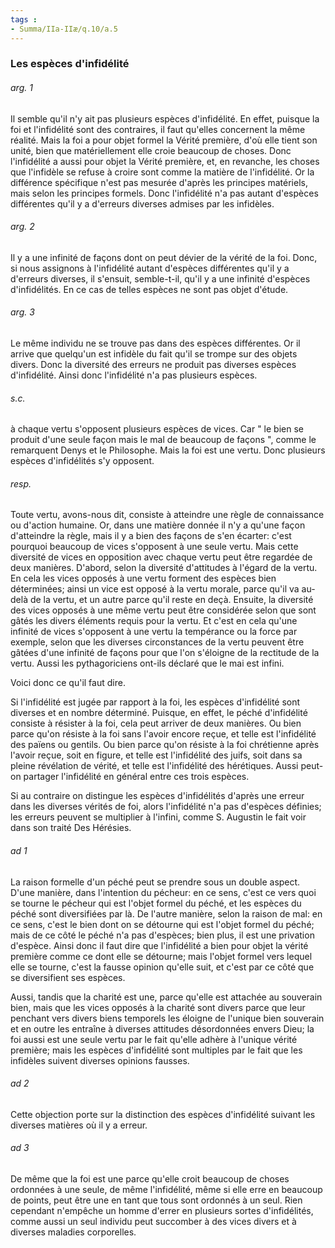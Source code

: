 ```yaml
---
tags : 
- Summa/IIa-IIæ/q.10/a.5
---
```


### Les espèces d'infidélité

###### arg. 1
Il semble qu'il n'y ait pas plusieurs espèces d'infidélité. En effet, puisque la foi et l'infidélité sont des contraires, il faut qu'elles concernent la même réalité. Mais la foi a pour objet formel la Vérité première, d'où elle tient son unité, bien que matériellement elle croie beaucoup de choses. Donc l'infidélité a aussi pour objet la Vérité première, et, en revanche, les choses que l'infidèle se refuse à croire sont comme la matière de l'infidélité. Or la différence spécifique n'est pas mesurée d'après les principes matériels, mais selon les principes formels. Donc l'infidélité n'a pas autant d'espèces différentes qu'il y a d'erreurs diverses admises par les infidèles. 

###### arg. 2
Il y a une infinité de façons dont on peut dévier de la vérité de la foi. Donc, si nous assignons à l'infidélité autant d'espèces différentes qu'il y a d'erreurs diverses, il s'ensuit, semble-t-il, qu'il y a une infinité d'espèces d'infidélités. En ce cas de telles espèces ne sont pas objet d'étude. 

###### arg. 3
Le même individu ne se trouve pas dans des espèces différentes. Or il arrive que quelqu'un est infidèle du fait qu'il se trompe sur des objets divers. Donc la diversité des erreurs ne produit pas diverses espèces d'infidélité. Ainsi donc l'infidélité n'a pas plusieurs espèces. 

###### s.c.
à chaque vertu s'opposent plusieurs espèces de vices. Car " le bien se produit d'une seule façon mais le mal de beaucoup de façons ", comme le remarquent Denys et le Philosophe. Mais la foi est une vertu. Donc plusieurs espèces d'infidélités s'y opposent. 

###### resp.
Toute vertu, avons-nous dit, consiste à atteindre une règle de connaissance ou d'action humaine. Or, dans une matière donnée il n'y a qu'une façon d'atteindre la règle, mais il y a bien des façons de s'en écarter: c'est pourquoi beaucoup de vices s'opposent à une seule vertu. Mais cette diversité de vices en opposition avec chaque vertu peut être regardée de deux manières. D'abord, selon la diversité d'attitudes à l'égard de la vertu. En cela les vices opposés à une vertu forment des espèces bien déterminées; ainsi un vice est opposé à la vertu morale, parce qu'il va au-delà de la vertu, et un autre parce qu'il reste en deçà. Ensuite, la diversité des vices opposés à une même vertu peut être considérée selon que sont gâtés les divers éléments requis pour la vertu. Et c'est en cela qu'une infinité de vices s'opposent à une vertu la tempérance ou la force par exemple, selon que les diverses circonstances de la vertu peuvent être gâtées d'une infinité de façons pour que l'on s'éloigne de la rectitude de la vertu. Aussi les pythagoriciens ont-ils déclaré que le mai est infini. 

Voici donc ce qu'il faut dire. 

Si l'infidélité est jugée par rapport à la foi, les espèces d'infidélité sont diverses et en nombre déterminé. Puisque, en effet, le péché d'infidélité consiste à résister à la foi, cela peut arriver de deux manières. Ou bien parce qu'on résiste à la foi sans l'avoir encore reçue, et telle est l'infidélité des païens ou gentils. Ou bien parce qu'on résiste à la foi chrétienne après l'avoir reçue, soit en figure, et telle est l'infidélité des juifs, soit dans sa pleine révélation de vérité, et telle est l'infidélité des hérétiques. Aussi peut-on partager l'infidélité en général entre ces trois espèces. 

Si au contraire on distingue les espèces d'infidélités d'après une erreur dans les diverses vérités de foi, alors l'infidélité n'a pas d'espèces définies; les erreurs peuvent se multiplier à l'infini, comme S. Augustin le fait voir dans son traité Des Hérésies. 

###### ad 1
La raison formelle d'un péché peut se prendre sous un double aspect. D'une manière, dans l'intention du pécheur: en ce sens, c'est ce vers quoi se tourne le pécheur qui est l'objet formel du péché, et les espèces du péché sont diversifiées par là. De l'autre manière, selon la raison de mal: en ce sens, c'est le bien dont on se détourne qui est l'objet formel du péché; mais de ce côté le péché n'a pas d'espèces; bien plus, il est une privation d'espèce. Ainsi donc il faut dire que l'infidélité a bien pour objet la vérité première comme ce dont elle se détourne; mais l'objet formel vers lequel elle se tourne, c'est la fausse opinion qu'elle suit, et c'est par ce côté que se diversifient ses espèces. 

Aussi, tandis que la charité est une, parce qu'elle est attachée au souverain bien, mais que les vices opposés à la charité sont divers parce que leur penchant vers divers biens temporels les éloigne de l'unique bien souverain et en outre les entraîne à diverses attitudes désordonnées envers Dieu; la foi aussi est une seule vertu par le fait qu'elle adhère à l'unique vérité première; mais les espèces d'infidélité sont multiples par le fait que les infidèles suivent diverses opinions fausses. 

###### ad 2
Cette objection porte sur la distinction des espèces d'infidélité suivant les diverses matières où il y a erreur. 

###### ad 3
De même que la foi est une parce qu'elle croit beaucoup de choses ordonnées à une seule, de même l'infidélité, même si elle erre en beaucoup de points, peut être une en tant que tous sont ordonnés à un seul. Rien cependant n'empêche un homme d'errer en plusieurs sortes d'infidélités, comme aussi un seul individu peut succomber à des vices divers et à diverses maladies corporelles. 

